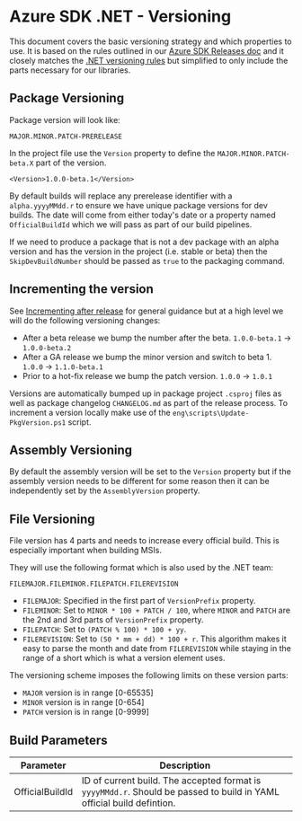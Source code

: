 # Azure SDK .NET - Versioning

This document covers the basic versioning strategy and which properties to use. It is based on the rules outlined in our [Azure SDK Releases doc](https://github.com/Azure/azure-sdk/blob/main/docs/policies/releases.md#net) and it closely matches the [.NET versioning rules](https://github.com/dotnet/arcade/blob/master/Documentation/CorePackages/Versioning.md) but simplified to only include the parts necessary for our libraries.

## Package Versioning

Package version will look like:
```
MAJOR.MINOR.PATCH-PRERELEASE
```

In the project file use the `Version` property to define the `MAJOR.MINOR.PATCH-beta.X` part of the version.

```
<Version>1.0.0-beta.1</Version>
```

By default builds will replace any prerelease identifier with a `alpha.yyyyMMdd.r` to ensure we have unique package versions for dev builds. The date will come from either
today's date or a property named `OfficialBuildId` which we will pass as part of our build pipelines.

If we need to produce a package that is not a dev package with an alpha version and has the version in the project (i.e. stable or beta) then the `SkipDevBuildNumber` should
be passed as `true` to the packaging command.

## Incrementing the version

See [Incrementing after release](https://github.com/Azure/azure-sdk/blob/main/docs/policies/releases.md#incrementing-after-release) for general guidance but at a
high level we will do the following versioning changes:

- After a beta release we bump the number after the beta. `1.0.0-beta.1` -> `1.0.0-beta.2`
- After a GA release we bump the minor version and switch to beta 1. `1.0.0` -> `1.1.0-beta.1`
- Prior to a hot-fix release we bump the patch version. `1.0.0` -> `1.0.1`

Versions are automatically bumped up in package project `.csproj` files as well as package changelog `CHANGELOG.md` as part of the release process. To increment a version locally make use of the `eng\scripts\Update-PkgVersion.ps1` script.

## Assembly Versioning

By default the assembly version will be set to the `Version` property but if the assembly version needs to be different for some reason then it can be independently set by the `AssemblyVersion` property.

## File Versioning

File version has 4 parts and needs to increase every official build. This is especially important when building MSIs.

They will use the following format which is also used by the .NET team:

```
FILEMAJOR.FILEMINOR.FILEPATCH.FILEREVISION
```
- `FILEMAJOR`: Specified in the first part of `VersionPrefix` property.
- `FILEMINOR`: Set to `MINOR * 100 + PATCH / 100`, where `MINOR` and `PATCH` are the 2nd and 3rd parts of `VersionPrefix` property.
- `FILEPATCH`: Set to `(PATCH % 100) * 100 + yy`.
- `FILEREVISION`: Set to `(50 * mm + dd) * 100 + r`. This algorithm makes it easy to parse the month and date from `FILEREVISION` while staying in the range of a short which is what a version element uses.

The versioning scheme imposes the following limits on these version parts:
- `MAJOR` version is in range [0-65535]
- `MINOR` version is in range [0-654]
- `PATCH` version is in range [0-9999]


## Build Parameters

| Parameter                  | Description                                                  |
| -------------------------- | ------------------------------------------------------------ |
| OfficialBuildId            | ID of current build. The accepted format is `yyyyMMdd.r`. Should be passed to build in YAML official build defintion. |